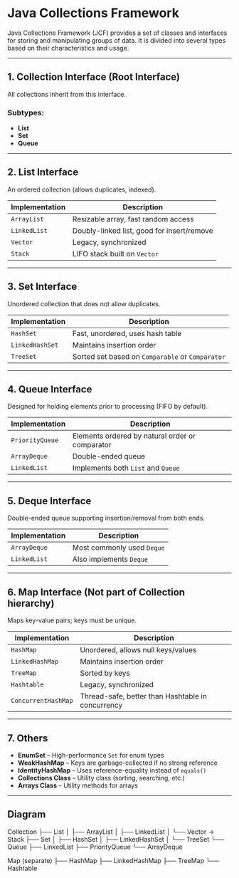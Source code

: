 # Java Collections Framework

Java Collections Framework (JCF) provides a set of classes and interfaces for storing and manipulating groups of data. It is divided into several types based on their characteristics and usage.

---

## 1. Collection Interface (Root Interface)
All collections inherit from this interface.

### Subtypes:
- **List**
- **Set**
- **Queue**

---

## 2. List Interface
An ordered collection (allows duplicates, indexed).

| Implementation   | Description                                 |
|------------------|---------------------------------------------|
| `ArrayList`      | Resizable array, fast random access         |
| `LinkedList`     | Doubly-linked list, good for insert/remove  |
| `Vector`         | Legacy, synchronized                        |
| `Stack`          | LIFO stack built on `Vector`                |

---

## 3. Set Interface
Unordered collection that does not allow duplicates.

| Implementation    | Description                                 |
|-------------------|---------------------------------------------|
| `HashSet`         | Fast, unordered, uses hash table            |
| `LinkedHashSet`   | Maintains insertion order                   |
| `TreeSet`         | Sorted set based on `Comparable` or `Comparator` |

---

## 4. Queue Interface
Designed for holding elements prior to processing (FIFO by default).

| Implementation     | Description                                 |
|--------------------|---------------------------------------------|
| `PriorityQueue`    | Elements ordered by natural order or comparator |
| `ArrayDeque`       | Double-ended queue                          |
| `LinkedList`       | Implements both `List` and `Queue`          |

---

## 5. Deque Interface
Double-ended queue supporting insertion/removal from both ends.

| Implementation     | Description                      |
|--------------------|----------------------------------|
| `ArrayDeque`       | Most commonly used `Deque`       |
| `LinkedList`       | Also implements `Deque`          |

---

## 6. Map Interface (Not part of Collection hierarchy)
Maps key-value pairs; keys must be unique.

| Implementation     | Description                                      |
|--------------------|--------------------------------------------------|
| `HashMap`          | Unordered, allows null keys/values               |
| `LinkedHashMap`    | Maintains insertion order                        |
| `TreeMap`          | Sorted by keys                                   |
| `Hashtable`        | Legacy, synchronized                             |
| `ConcurrentHashMap`| Thread-safe, better than Hashtable in concurrency|

---

## 7. Others
- **EnumSet** – High-performance `Set` for enum types
- **WeakHashMap** – Keys are garbage-collected if no strong reference
- **IdentityHashMap** – Uses reference-equality instead of `equals()`
- **Collections Class** – Utility class (sorting, searching, etc.)
- **Arrays Class** – Utility methods for arrays

---

## Diagram


Collection
├── List
│ ├── ArrayList
│ ├── LinkedList
│ └── Vector → Stack
├── Set
│ ├── HashSet
│ ├── LinkedHashSet
│ └── TreeSet
└── Queue
├── LinkedList
├── PriorityQueue
└── ArrayDeque

Map (separate)
├── HashMap
├── LinkedHashMap
├── TreeMap
└── Hashtable
